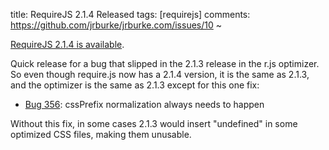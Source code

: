 title: RequireJS 2.1.4 Released
tags: [requirejs]
comments: https://github.com/jrburke/jrburke.com/issues/10
~

[RequireJS 2.1.4 is available](http://www.requirejs.org/docs/download.html).

Quick release for a bug that slipped in the 2.1.3 release in the r.js optimizer. So even though require.js now has a 2.1.4 version, it is the same as 2.1.3, and the optimizer is the same as 2.1.3 except for this one fix:

* [Bug 356](https://github.com/jrburke/r.js/issues/356): cssPrefix normalization always needs to happen

Without this fix, in some cases 2.1.3 would insert "undefined" in some optimized CSS files, making them unusable.